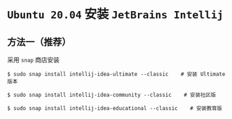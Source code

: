 # `Ubuntu 20.04` 安装 `JetBrains Intellij`

## 方法一（推荐）

采用 `snap` 商店安装

```shell
$ sudo snap install intellij-idea-ultimate --classic    # 安装 Ultimate版本

$ sudo snap install intellij-idea-community --classic    # 安装社区版

$ sudo snap install intellij-idea-educational --classic    # 安装教育版
```
